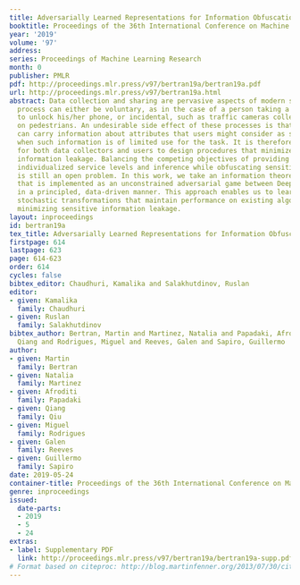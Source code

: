 ```yaml
---
title: Adversarially Learned Representations for Information Obfuscation and Inference
booktitle: Proceedings of the 36th International Conference on Machine Learning
year: '2019'
volume: '97'
address: 
series: Proceedings of Machine Learning Research
month: 0
publisher: PMLR
pdf: http://proceedings.mlr.press/v97/bertran19a/bertran19a.pdf
url: http://proceedings.mlr.press/v97/bertran19a.html
abstract: Data collection and sharing are pervasive aspects of modern society. This
  process can either be voluntary, as in the case of a person taking a facial image
  to unlock his/her phone, or incidental, such as traffic cameras collecting videos
  on pedestrians. An undesirable side effect of these processes is that shared data
  can carry information about attributes that users might consider as sensitive, even
  when such information is of limited use for the task. It is therefore desirable
  for both data collectors and users to design procedures that minimize sensitive
  information leakage. Balancing the competing objectives of providing meaningful
  individualized service levels and inference while obfuscating sensitive information
  is still an open problem. In this work, we take an information theoretic approach
  that is implemented as an unconstrained adversarial game between Deep Neural Networks
  in a principled, data-driven manner. This approach enables us to learn domain-preserving
  stochastic transformations that maintain performance on existing algorithms while
  minimizing sensitive information leakage.
layout: inproceedings
id: bertran19a
tex_title: Adversarially Learned Representations for Information Obfuscation and Inference
firstpage: 614
lastpage: 623
page: 614-623
order: 614
cycles: false
bibtex_editor: Chaudhuri, Kamalika and Salakhutdinov, Ruslan
editor:
- given: Kamalika
  family: Chaudhuri
- given: Ruslan
  family: Salakhutdinov
bibtex_author: Bertran, Martin and Martinez, Natalia and Papadaki, Afroditi and Qiu,
  Qiang and Rodrigues, Miguel and Reeves, Galen and Sapiro, Guillermo
author:
- given: Martin
  family: Bertran
- given: Natalia
  family: Martinez
- given: Afroditi
  family: Papadaki
- given: Qiang
  family: Qiu
- given: Miguel
  family: Rodrigues
- given: Galen
  family: Reeves
- given: Guillermo
  family: Sapiro
date: 2019-05-24
container-title: Proceedings of the 36th International Conference on Machine Learning
genre: inproceedings
issued:
  date-parts:
  - 2019
  - 5
  - 24
extras:
- label: Supplementary PDF
  link: http://proceedings.mlr.press/v97/bertran19a/bertran19a-supp.pdf
# Format based on citeproc: http://blog.martinfenner.org/2013/07/30/citeproc-yaml-for-bibliographies/
---
```

